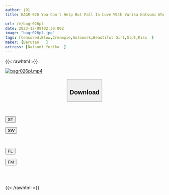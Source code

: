 ```yaml
---
author: j91
title: BAGR-026 You Can't Help But Fall In Love With Yurika Natsumi When You Look At Her So Close

url: /v/bagr026pl
date: 2023-12-09T02:30:00Z
image: "bagr026pl.jpg"
tags: [Censored,Blow,Creampie,Solowork,Beautiful Girl,Slut,Kiss	 ]
maker: [Barutan   ]
actress: [Natsumi Yurika  ]
---
```



{{< rawhtml >}}

<div class="video" data-videoid="k9MZQG1myPSOV9X">
    <a href="javascript:;">
        <img src="/v/bagr026pl/bagr026pl.jpg" width="WIDTH" height="HEIGHT" alt="bagr026pl.mp4" loading="lazy">
    </a>
</div>

<script type="text/javascript" src="https://j91.asia/asset/on-demand-st.js"></script>

<br>
  <link rel="stylesheet" href="https://j91.asia/asset/bs5.css">
  
  <center>
  <button class="btn btn-primary" type="button" data-bs-toggle="collapse" data-bs-target=".multi-collapse" aria-expanded="false" aria-controls="multiCollapseExample1 multiCollapseExample2"><h2>Download</h2></button></center>
</p>
<div class="row">
  <div class="col">
    <div class="collapse multi-collapse" id="multiCollapseExample1">
      <div class="card card-body">
	      	      <br>
<div class="buttons">  
<p><a href="https://streamtape.to/v/k9MZQG1myPSOV9X" target="_blank"><button class="btn-hover color-3"><i class="fa fa-download"></i> ST</button></a></p>
<p><a href="https://flaswish.com/q4j3okx7nd1r" target="_blank"><button class="btn-hover color-2"><i class="fa fa-download"></i> SW</button></a></p></div>
    </div>
  </div>
</div>
  <div class="col">
    <div class="collapse multi-collapse" id="multiCollapseExample2">
      <div class="card card-body">
	      <br>
<div class="buttons">
<p><a href="javascript:;" target="_blank"><button class="btn-hover color-9"><i class="fa fa-download"></i> FL</button></a></p>
<p><a href="javascript:;" target="_blank"><button class="btn-hover color-8"><i class="fa fa-download"></i> FM</button></a></p></div>
<br><br>
      </div>
    </div>
  </div>
</div>

{{< /rawhtml >}}